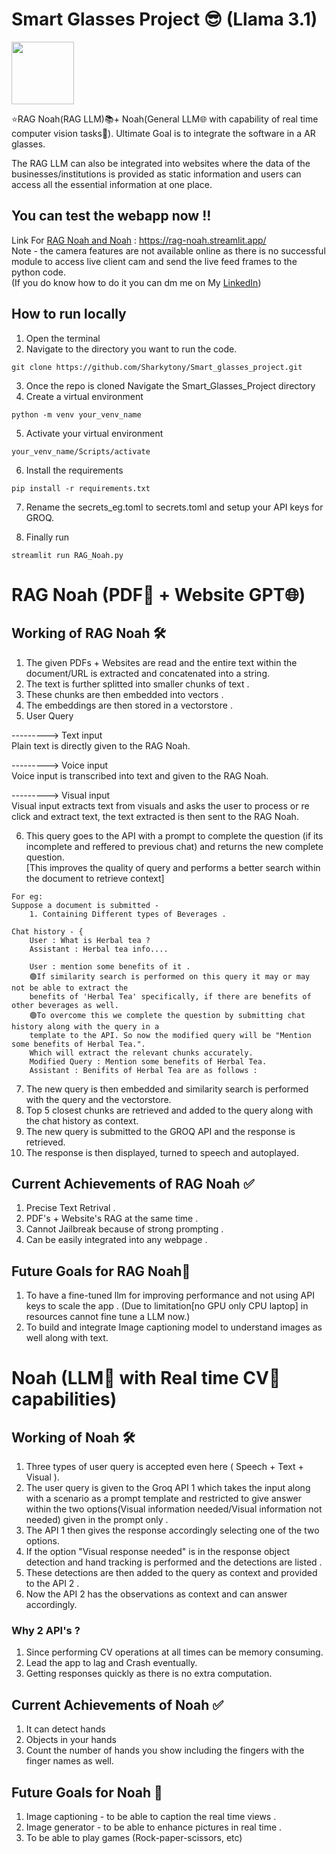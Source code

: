 # Smart Glasses Project 😎 (Llama 3.1)
<img src="https://1000logos.net/wp-content/uploads/2021/10/logo-Meta.png" width=100>

⭐RAG Noah(RAG LLM)📚+ Noah(General LLM🌐 with capability of real time computer vision tasks🔭).  Ultimate Goal is to integrate the software in a AR glasses.

The RAG LLM can also be integrated into websites where the data of the businesses/institutions is provided as static information and users can access all the essential information at one place.

## You can test the webapp now !!
Link For <u>RAG Noah and Noah</u> : https://rag-noah.streamlit.app/<br>
Note - the camera features are not available online as there is no successful module to access live client cam and send the live feed frames to the python code.<br>
(If you do know how to do it you can dm me on My <a href="https://www.linkedin.com/in/anthonyrodrigues443">LinkedIn</a>)

## How to run locally
1. Open the terminal 
2. Navigate to the directory you want to run the code.
```
git clone https://github.com/Sharkytony/Smart_glasses_project.git
```
3. Once the repo is cloned Navigate the Smart_Glasses_Project directory
4. Create a virtual environment
```
python -m venv your_venv_name
```
5. Activate your virtual environment
```
your_venv_name/Scripts/activate
```
6. Install the requirements
```
pip install -r requirements.txt
```
7. Rename the secrets_eg.toml to secrets.toml and setup your API keys for GROQ.

8. Finally run 
```
streamlit run RAG_Noah.py
```


# RAG Noah (PDF📖 + Website GPT🌐)

## Working of RAG Noah 🛠️

1) The given PDFs + Websites are read and the entire text within the document/URL is extracted and concatenated into a string.
2) The text is further splitted into smaller chunks of text .
3) These chunks are then embedded into vectors .
4) The embeddings are then stored in a vectorstore .
5) User Query 

---------> Text input<br>
Plain text is directly given to the RAG Noah.

---------> Voice input  
Voice input is transcribed into text and given to the RAG Noah.

---------> Visual input <br>
Visual input extracts text from visuals and asks the user to process or re click and extract text, the text extracted is then sent to the RAG Noah.

6. This query goes to the API with a prompt to complete the question (if its incomplete and reffered to previous chat) and returns the new complete question.<BR>
[This improves the quality of query and performs a better search within the document to retrieve context]
```
For eg:
Suppose a document is submitted -
    1. Containing Different types of Beverages .
    
Chat history - { 
    User : What is Herbal tea ? 
    Assistant : Herbal tea info....
    
    User : mention some benefits of it . 
    🟢If similarity search is performed on this query it may or may not be able to extract the
    benefits of 'Herbal Tea' specifically, if there are benefits of other beverages as well.
    🟢To overcome this we complete the question by submitting chat history along with the query in a
    template to the API. So now the modified query will be "Mention some benefits of Herbal Tea.".
    Which will extract the relevant chunks accurately.
    Modified Query : Mention some benefits of Herbal Tea.
    Assistant : Benifits of Herbal Tea are as follows :
```
7. The new query is then embedded and similarity search is performed with the query and the vectorstore.
8. Top 5 closest chunks are retrieved and added to the query along with the chat history  as context.
9. The new query is submitted to the GROQ API and the response is retrieved.
10. The response is then displayed, turned to speech and autoplayed.

## Current Achievements of RAG Noah ✅

1. Precise Text Retrival .
2. PDF's + Website's RAG at the same time .
3. Cannot Jailbreak because of strong prompting .
4. Can be easily integrated into any webpage .

## Future Goals for RAG Noah🚀

1. To have a fine-tuned llm for improving performance and not using API keys to scale the app .
(Due to limitation[no GPU only CPU laptop] in resources cannot fine tune a LLM now.)
2. To build and integrate Image captioning model to understand images as well along with text.

# Noah (LLM💬 with Real time CV🔭 capabilities)

## Working of Noah 🛠️

1. Three types of user query is accepted even here ( Speech + Text + Visual ).
2. The user query is given to the Groq API 1 which takes the input along with a scenario as a prompt template and restricted to give answer within the two options(Visual information needed/Visual information not needed) given in the prompt only .
3. The API 1 then gives the response accordingly selecting one of the two options.
4. If the option "Visual response needed" is in the response object detection and hand tracking is performed and the detections are listed .
5. These detections are then added to the query as context and provided to the API 2 .
6. Now the API 2 has the observations as context and can answer accordingly.

### Why 2 API's ?
1. Since performing CV operations at all times can be memory consuming.
2. Lead the app to lag and Crash eventually.
3. Getting responses quickly as there is no extra computation.

## Current Achievements of Noah ✅

1. It can detect hands
2. Objects in your hands
3. Count the number of hands you show including the fingers with the finger names as well.

## Future Goals for Noah 🚀

1. Image captioning - to be able to caption the real time views .
2. Image generator - to be able to enhance pictures in real time .
3. To be able to play games (Rock-paper-scissors, etc)

